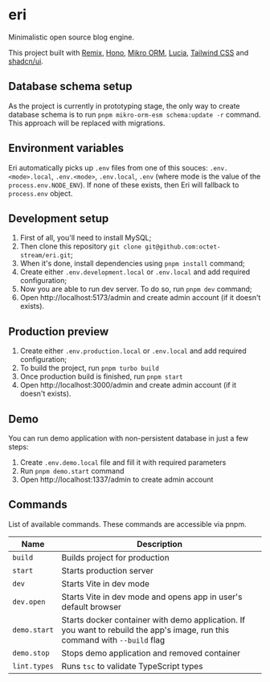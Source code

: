 # eri

Minimalistic open source blog engine.

This project built with [Remix](https://remix.run/), [Hono](https://hono.dev), [Mikro ORM](https://mikro-orm.io/), [Lucia](https://lucia-auth.com/), [Tailwind CSS](https://tailwindcss.com/docs) and [shadcn/ui](https://ui.shadcn.com/).

## Database schema setup

As the project is currently in prototyping stage, the only way to create database schema is to run `pnpm mikro-orm-esm schema:update -r` command.
This approach will be replaced with migrations.

## Environment variables

Eri automatically picks up `.env` files from one of this souces: `.env.<mode>.local`, `.env.<mode>`, `.env.local`, `.env` (where mode is the value of the `process.env.NODE_ENV`).
If none of these exists, then Eri will fallback to `process.env` object.

## Development setup

1. First of all, you'll need to install MySQL;
2. Then clone this repository `git clone git@github.com:octet-stream/eri.git`;
3. When it's done, install dependencies using `pnpm install` command;
4. Create either `.env.development.local` or `.env.local` and add required configuration;
5. Now you are able to run dev server. To do so, run `pnpm dev` command;
6. Open http://localhost:5173/admin and create admin account (if it doesn't exists).

## Production preview

1. Create either `.env.production.local` or `.env.local` and add required configuration;
2. To build the project, run `pnpm turbo build`
3. Once production build is finished, run `pnpm start`
4. Open http://localhost:3000/admin and create admin account (if it doesn't exists).

## Demo

You can run demo application with non-persistent database in just a few steps:

1. Create `.env.demo.local` file and fill it with required parameters
2. Run `pnpm demo.start` command
3. Open http://localhost:1337/admin to create admin account

## Commands

List of available commands. These commands are accessible via pnpm.

| Name                | Description                                                                                                                 |
|---------------------|-----------------------------------------------------------------------------------------------------------------------------|
| `build`             | Builds project for production                                                                                               |
| `start`             | Starts production server                                                                                                    |
| `dev`               | Starts Vite in dev mode                                                                                                     |
| `dev.open`          | Starts Vite in dev mode and opens app in user's default browser                                                             |
| `demo.start`        | Starts docker container with demo application. If you want to rebuild the app's image, run this command with `--build` flag |
| `demo.stop`         | Stops demo application and removed container                                                                                |
| `lint.types`        | Runs `tsc` to validate TypeScript types                                                                                     |
